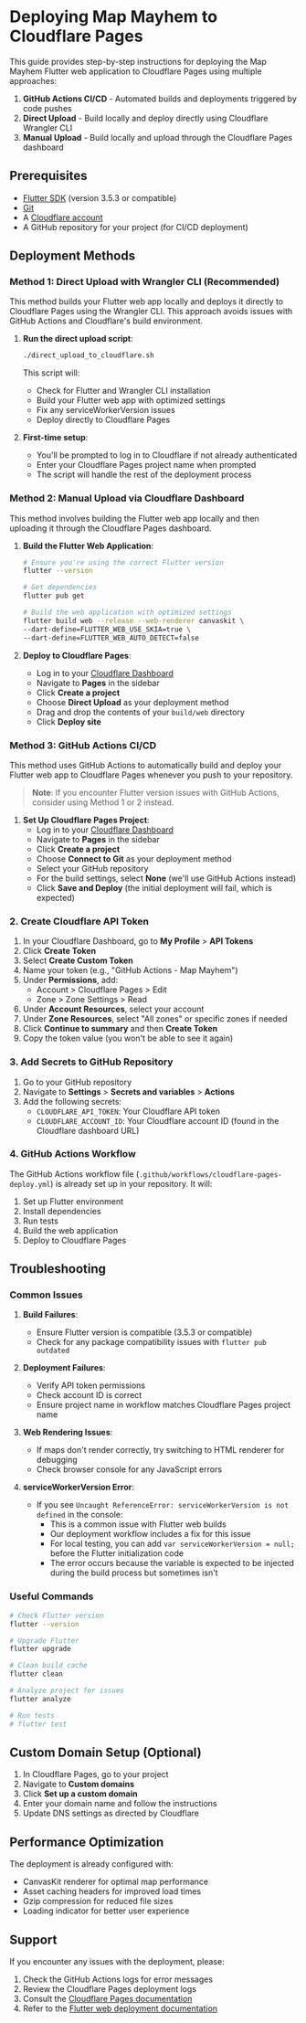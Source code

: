 # Deploying Map Mayhem to Cloudflare Pages

This guide provides step-by-step instructions for deploying the Map Mayhem Flutter web application to Cloudflare Pages using multiple approaches:

1. **GitHub Actions CI/CD** - Automated builds and deployments triggered by code pushes
2. **Direct Upload** - Build locally and deploy directly using Cloudflare Wrangler CLI
3. **Manual Upload** - Build locally and upload through the Cloudflare Pages dashboard

## Prerequisites

- [Flutter SDK](https://flutter.dev/docs/get-started/install) (version 3.5.3 or compatible)
- [Git](https://git-scm.com/downloads)
- A [Cloudflare account](https://dash.cloudflare.com/sign-up)
- A GitHub repository for your project (for CI/CD deployment)

## Deployment Methods

### Method 1: Direct Upload with Wrangler CLI (Recommended)

This method builds your Flutter web app locally and deploys it directly to Cloudflare Pages using the Wrangler CLI. This approach avoids issues with GitHub Actions and Cloudflare's build environment.

1. **Run the direct upload script**:

   ```bash
   ./direct_upload_to_cloudflare.sh
   ```

   This script will:

   - Check for Flutter and Wrangler CLI installation
   - Build your Flutter web app with optimized settings
   - Fix any serviceWorkerVersion issues
   - Deploy directly to Cloudflare Pages

2. **First-time setup**:
   - You'll be prompted to log in to Cloudflare if not already authenticated
   - Enter your Cloudflare Pages project name when prompted
   - The script will handle the rest of the deployment process

### Method 2: Manual Upload via Cloudflare Dashboard

This method involves building the Flutter web app locally and then uploading it through the Cloudflare Pages dashboard.

1. **Build the Flutter Web Application**:

   ```bash
   # Ensure you're using the correct Flutter version
   flutter --version

   # Get dependencies
   flutter pub get

   # Build the web application with optimized settings
   flutter build web --release --web-renderer canvaskit \
   --dart-define=FLUTTER_WEB_USE_SKIA=true \
   --dart-define=FLUTTER_WEB_AUTO_DETECT=false
   ```

2. **Deploy to Cloudflare Pages**:
   - Log in to your [Cloudflare Dashboard](https://dash.cloudflare.com/)
   - Navigate to **Pages** in the sidebar
   - Click **Create a project**
   - Choose **Direct Upload** as your deployment method
   - Drag and drop the contents of your `build/web` directory
   - Click **Deploy site**

### Method 3: GitHub Actions CI/CD

This method uses GitHub Actions to automatically build and deploy your Flutter web app to Cloudflare Pages whenever you push to your repository.

> **Note**: If you encounter Flutter version issues with GitHub Actions, consider using Method 1 or 2 instead.

1. **Set Up Cloudflare Pages Project**:
   - Log in to your [Cloudflare Dashboard](https://dash.cloudflare.com/)
   - Navigate to **Pages** in the sidebar
   - Click **Create a project**
   - Choose **Connect to Git** as your deployment method
   - Select your GitHub repository
   - For the build settings, select **None** (we'll use GitHub Actions instead)
   - Click **Save and Deploy** (the initial deployment will fail, which is expected)

### 2. Create Cloudflare API Token

1. In your Cloudflare Dashboard, go to **My Profile** > **API Tokens**
2. Click **Create Token**
3. Select **Create Custom Token**
4. Name your token (e.g., "GitHub Actions - Map Mayhem")
5. Under **Permissions**, add:
   - Account > Cloudflare Pages > Edit
   - Zone > Zone Settings > Read
6. Under **Account Resources**, select your account
7. Under **Zone Resources**, select "All zones" or specific zones if needed
8. Click **Continue to summary** and then **Create Token**
9. Copy the token value (you won't be able to see it again)

### 3. Add Secrets to GitHub Repository

1. Go to your GitHub repository
2. Navigate to **Settings** > **Secrets and variables** > **Actions**
3. Add the following secrets:
   - `CLOUDFLARE_API_TOKEN`: Your Cloudflare API token
   - `CLOUDFLARE_ACCOUNT_ID`: Your Cloudflare account ID (found in the Cloudflare dashboard URL)

### 4. GitHub Actions Workflow

The GitHub Actions workflow file (`.github/workflows/cloudflare-pages-deploy.yml`) is already set up in your repository. It will:

1. Set up Flutter environment
2. Install dependencies
3. Run tests
4. Build the web application
5. Deploy to Cloudflare Pages

## Troubleshooting

### Common Issues

1. **Build Failures**:

   - Ensure Flutter version is compatible (3.5.3 or compatible)
   - Check for any package compatibility issues with `flutter pub outdated`

2. **Deployment Failures**:

   - Verify API token permissions
   - Check account ID is correct
   - Ensure project name in workflow matches Cloudflare Pages project name

3. **Web Rendering Issues**:

   - If maps don't render correctly, try switching to HTML renderer for debugging
   - Check browser console for any JavaScript errors

4. **serviceWorkerVersion Error**:
   - If you see `Uncaught ReferenceError: serviceWorkerVersion is not defined` in the console:
     - This is a common issue with Flutter web builds
     - Our deployment workflow includes a fix for this issue
     - For local testing, you can add `var serviceWorkerVersion = null;` before the Flutter initialization code
     - The error occurs because the variable is expected to be injected during the build process but sometimes isn't

### Useful Commands

```bash
# Check Flutter version
flutter --version

# Upgrade Flutter
flutter upgrade

# Clean build cache
flutter clean

# Analyze project for issues
flutter analyze

# Run tests
# flutter test
```

## Custom Domain Setup (Optional)

1. In Cloudflare Pages, go to your project
2. Navigate to **Custom domains**
3. Click **Set up a custom domain**
4. Enter your domain name and follow the instructions
5. Update DNS settings as directed by Cloudflare

## Performance Optimization

The deployment is already configured with:

- CanvasKit renderer for optimal map performance
- Asset caching headers for improved load times
- Gzip compression for reduced file sizes
- Loading indicator for better user experience

## Support

If you encounter any issues with the deployment, please:

1. Check the GitHub Actions logs for error messages
2. Review the Cloudflare Pages deployment logs
3. Consult the [Cloudflare Pages documentation](https://developers.cloudflare.com/pages/)
4. Refer to the [Flutter web deployment documentation](https://docs.flutter.dev/deployment/web)
